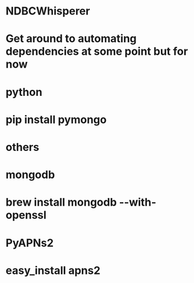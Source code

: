 # NDBCWhisperer

# Get around to automating dependencies at some point but for now
# python
# pip install pymongo
# others

# mongodb
# brew install mongodb --with-openssl

# PyAPNs2
# easy_install apns2

